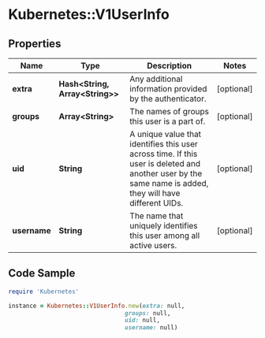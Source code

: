 # Kubernetes::V1UserInfo

## Properties

Name | Type | Description | Notes
------------ | ------------- | ------------- | -------------
**extra** | **Hash&lt;String, Array&lt;String&gt;&gt;** | Any additional information provided by the authenticator. | [optional] 
**groups** | **Array&lt;String&gt;** | The names of groups this user is a part of. | [optional] 
**uid** | **String** | A unique value that identifies this user across time. If this user is deleted and another user by the same name is added, they will have different UIDs. | [optional] 
**username** | **String** | The name that uniquely identifies this user among all active users. | [optional] 

## Code Sample

```ruby
require 'Kubernetes'

instance = Kubernetes::V1UserInfo.new(extra: null,
                                 groups: null,
                                 uid: null,
                                 username: null)
```


